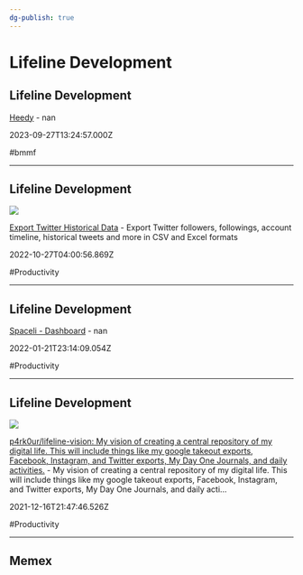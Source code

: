 ```yaml
---
dg-publish: true
---
```


# Lifeline Development

## Lifeline Development

[Heedy](https://heedy.org/index.html) - nan

2023-09-27T13:24:57.000Z

#bmmf

---

## Lifeline Development

![](https://www.exportdata.io/og-image-ff.png)

[Export Twitter Historical Data](https://www.exportdata.io) - Export Twitter followers, followings, account timeline, historical tweets and more in CSV and Excel formats

2022-10-27T04:00:56.869Z

#Productivity

---

## Lifeline Development

[Spaceli - Dashboard](https://app.spaceli.io/dashboard/all) - nan

2022-01-21T23:14:09.054Z

#Productivity

---

## Lifeline Development

![](https://repository-images.githubusercontent.com/439124850/d6f1c0c1-b764-41bc-a8b9-d97f53d89495)

[p4rk0ur/lifeline-vision: My vision of creating a central repository of my digital life. This will include things like my google takeout exports, Facebook, Instagram, and Twitter exports, My Day One Journals, and daily activities.](https://github.com/p4rk0ur/lifeline-vision) - My vision of creating a central repository of my digital life. This will include things like my google takeout exports, Facebook, Instagram, and Twitter exports, My Day One Journals, and daily acti...

2021-12-16T21:47:46.526Z

#Productivity

---

## Memex
